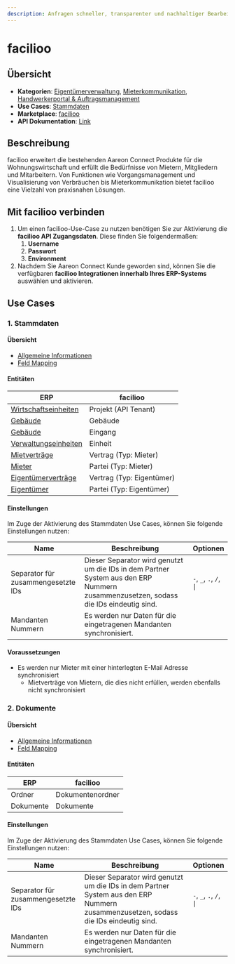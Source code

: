 ```yaml
---
description: Anfragen schneller, transparenter und nachhaltiger Bearbeiten
---
```


# facilioo

## Übersicht

* **Kategorien**: [Eigentümerverwaltung](../kategorien/eigentuemerverwaltung.md), [Mieterkommunikation](../kategorien/mieterkommunikation.md), [Handwerkerportal & Auftragsmanagement](../kategorien/handwerkerportal-and-auftragsmanagement.md)
* **Use Cases**: [Stammdaten](facilioo.md#stammdaten)
* **Marketplace**: [facilioo](facilioo.md)
* **API Dokumentation**: [Link](https://developers.facilioo.de/reference/pagination)

## Beschreibung

facilioo erweitert die bestehenden Aareon Connect Produkte für die Wohnungswirtschaft und erfüllt die Bedürfnisse von Mietern, Mitgliedern und Mitarbeitern. Von Funktionen wie Vorgangsmanagement und Visualisierung von Verbräuchen bis Mieterkommunikation bietet facilioo eine Vielzahl von praxisnahen Lösungen.

## Mit facilioo verbinden

1. Um einen facilioo-Use-Case zu nutzen benötigen Sie zur Aktivierung die **facilioo API Zugangsdaten**. Diese finden Sie folgendermaßen:
   1. **Username**
   2. **Passwort**
   3. **Environment**
2. Nachdem Sie Aareon Connect Kunde geworden sind, können Sie die verfügbaren **facilioo Integrationen innerhalb Ihres ERP-Systems** auswählen und aktivieren.

## Use Cases

### 1. Stammdaten

#### Übersicht

* [Allgemeine Informationen](../use-cases/stammdaten.md)
* [Feld Mapping](https://docs.google.com/spreadsheets/d/1b5iCRsnGxBGTXNzHzaNm0SlfRoIpbRofghzS-7HwbVc/edit#gid=1213044489\&fvid=23969279)

#### Entitäten

| ERP                                                            | facilioo                  |
| -------------------------------------------------------------- | ------------------------- |
| [Wirtschaftseinheiten](../entitaeten/wirtschaftseinheiten.md)  | Projekt (API Tenant)      |
| [Gebäude](../entitaeten/gebaeude.md)                           | Gebäude                   |
| [Gebäude](../entitaeten/gebaeude.md)                           | Eingang                   |
| [Verwaltungseinheiten](../kategorien/eigentuemerverwaltung.md) | Einheit                   |
| [Mietverträge](../entitaeten/mietvertraege.md)                 | Vertrag (Typ: Mieter)     |
| [Mieter](../entitaeten/mieter.md)                              | Partei (Typ: Mieter)      |
| [Eigentümerverträge](../entitaeten/eigentuemervertraege.md)    | Vertrag (Typ: Eigentümer) |
| [Eigentümer](../entitaeten/eigentuemer.md)                     | Partei (Typ: Eigentümer)  |

#### Einstellungen

Im Zuge der Aktivierung des Stammdaten Use Cases, können Sie folgende Einstellungen nutzen:

<table><thead><tr><th width="165">Name</th><th width="450.33333333333326">Beschreibung</th><th>Optionen</th></tr></thead><tbody><tr><td>Separator für zusammengesetzte IDs</td><td>Dieser Separator wird genutzt um die IDs in dem Partner System aus den ERP Nummern zusammenzusetzen, sodass die IDs eindeutig sind.</td><td><code>-</code>, <code>_</code>, <code>.</code>, <code>/</code>, <code>|</code></td></tr><tr><td>Mandanten Nummern</td><td>Es werden nur Daten für die eingetragenen Mandanten synchronisiert.</td><td></td></tr></tbody></table>

#### Voraussetzungen

* Es werden nur Mieter mit einer hinterlegten E-Mail Adresse synchronisiert
  * Mietverträge von Mietern, die dies nicht erfüllen, werden ebenfalls nicht synchronisiert

### 2. Dokumente

#### Übersicht

* [Allgemeine Informationen](../use-cases/dokumente.md)
* [Feld Mapping](https://docs.google.com/spreadsheets/d/1b5iCRsnGxBGTXNzHzaNm0SlfRoIpbRofghzS-7HwbVc/edit#gid=1213044489\&fvid=23969279)

#### Entitäten

| ERP       | facilioo         |
| --------- | ---------------- |
| Ordner    | Dokumentenordner |
| Dokumente | Dokumente        |

#### Einstellungen

Im Zuge der Aktivierung des Stammdaten Use Cases, können Sie folgende Einstellungen nutzen:

<table><thead><tr><th width="165">Name</th><th width="450.33333333333326">Beschreibung</th><th>Optionen</th></tr></thead><tbody><tr><td>Separator für zusammengesetzte IDs</td><td>Dieser Separator wird genutzt um die IDs in dem Partner System aus den ERP Nummern zusammenzusetzen, sodass die IDs eindeutig sind.</td><td><code>-</code>, <code>_</code>, <code>.</code>, <code>/</code>, <code>|</code></td></tr><tr><td>Mandanten Nummern</td><td>Es werden nur Daten für die eingetragenen Mandanten synchronisiert.</td><td></td></tr></tbody></table>


